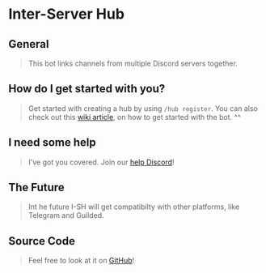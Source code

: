 <!--
Demo https://www.youtube.com/watch?v=lsbk-TlyO1Y
-->

# Inter-Server Hub

## General

> This bot links channels from multiple Discord servers together.

## How do I get started with you?

> Get started with creating a hub by using `/hub register`.
> You can also check out this [wiki article](https://github.com/FlippedCodes/I-SH/wiki/Getting-Started), on how to get started with the bot. ^^

## I need some help

> I've got you covered. Join our [help Discord](https://discord.gg/BvSzxqH)!

## The Future

> Int he future I-SH will get compatibilty with other platforms, like Telegram and Guilded.

## Source Code

> Feel free to look at it on [GitHub](https://github.com/FlippedCodes/I-SH)!
